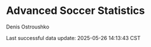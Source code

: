# Advanced Soccer Statistics
Denis Ostroushko

<!-- gfm -->

Last successful data update: 2025-05-26 14:13:43 CST
